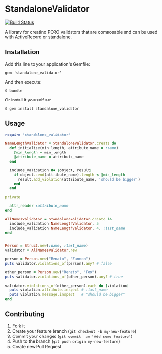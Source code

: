 # StandaloneValidator
[![Build Status](https://secure.travis-ci.org/riccieri/standalone_validator.png)](http://travis-ci.org/riccieri/standalone_validator)

A library for creating PORO validators that are composable and can be used with ActiveRecord or standalone.

## Installation

Add this line to your application's Gemfile:

    gem 'standalone_validator'

And then execute:

    $ bundle

Or install it yourself as:

    $ gem install standalone_validator

## Usage

```ruby
require 'standalone_validator'

NameLengthValidator = StandaloneValidator.create do
  def initialize(min_length, attribute_name = :name)
    @min_length = min_length
    @attribute_name = attribute_name
  end

  include_validation do |object, result|
    if object.send(attribute_name).length < @min_length
      result.add_violation(attribute_name, 'should be bigger')
    end
  end

private

  attr_reader :attribute_name
end

AllNamesValidator = StandaloneValidator.create do
  include_validation NameLengthValidator, 5
  include_validation NameLengthValidator, 4, :last_name
end


Person = Struct.new(:name, :last_name)
validator = AllNamesValidator.new

person = Person.new("Renato", "Zannon")
puts validator.violations_of(person).any? # false

other_person = Person.new("Renato", "Foo")
puts validator.violations_of(other_person).any? # true

validator.violations_of(other_person).each do |violation|
  puts violation.attribute.inspect # :last_name
  puts violation.message.inspect   # "should be bigger"
end
```

## Contributing

1. Fork it
2. Create your feature branch (`git checkout -b my-new-feature`)
3. Commit your changes (`git commit -am 'Add some feature'`)
4. Push to the branch (`git push origin my-new-feature`)
5. Create new Pull Request
